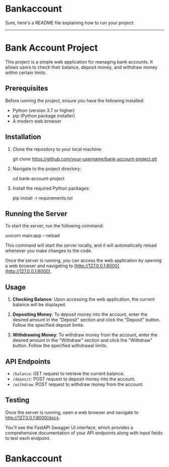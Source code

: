 # Bankaccount
Sure, here's a README file explaining how to run your project:

---

# Bank Account Project

This project is a simple web application for managing bank accounts. It allows users to check their balance, deposit money, and withdraw money within certain limits.

## Prerequisites

Before running the project, ensure you have the following installed:

- Python (version 3.7 or higher)
- pip (Python package installer)
- A modern web browser

## Installation

1. Clone the repository to your local machine:

   
   git clone https://github.com/your-username/bank-account-project.git
  

2. Navigate to the project directory:

   
   cd bank-account-project
  

3. Install the required Python packages:

   
   pip install -r requirements.txt
   

## Running the Server

To start the server, run the following command:


uvicorn main:app --reload


This command will start the server locally, and it will automatically reload whenever you make changes to the code.

Once the server is running, you can access the web application by opening a web browser and navigating to [http://127.0.0.1:8000](http://127.0.0.1:8000).

## Usage

1. **Checking Balance**: Upon accessing the web application, the current balance will be displayed.

2. **Depositing Money**: To deposit money into the account, enter the desired amount in the "Deposit" section and click the "Deposit" button. Follow the specified deposit limits.

3. **Withdrawing Money**: To withdraw money from the account, enter the desired amount in the "Withdraw" section and click the "Withdraw" button. Follow the specified withdrawal limits.

## API Endpoints

- `/balance`: GET request to retrieve the current balance.
- `/deposit`: POST request to deposit money into the account.
- `/withdraw`: POST request to withdraw money from the account.

## Testing

Once the server is running, open a web browser and navigate to http://127.0.0.1:8000/docs.

You'll see the FastAPI Swagger UI interface, which provides a comprehensive documentation of your API endpoints along with input fields to test each endpoint.
# Bankaccount
